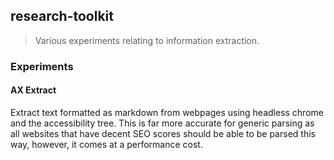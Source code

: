 ## research-toolkit

> Various experiments relating to information extraction.

### Experiments

#### AX Extract

Extract text formatted as markdown from webpages using headless chrome and the accessibility tree. This is far more accurate for generic parsing as all websites that have decent SEO scores should be able to be parsed this way, however, it comes at a performance cost.

